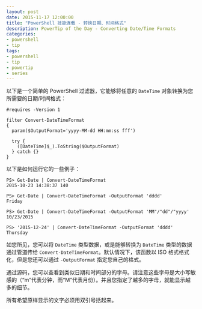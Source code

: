 ```yaml
---
layout: post
date: 2015-11-17 12:00:00
title: "PowerShell 技能连载 - 转换日期、时间格式"
description: PowerTip of the Day - Converting Date/Time Formats
categories:
- powershell
- tip
tags:
- powershell
- tip
- powertip
- series
---
```

以下是一个简单的 PowerShell 过滤器，它能够将任意的 `DateTime` 对象转换为您所需要的日期/时间格式：

    #requires -Version 1
    
    filter Convert-DateTimeFormat
    {
      param($OutputFormat='yyyy-MM-dd HH:mm:ss fff')
      
      try {
        ([DateTime]$_).ToString($OutputFormat)
      } catch {}
    }

以下是如何运行它的一些例子：

     
    PS> Get-Date | Convert-DateTimeFormat
    2015-10-23 14:38:37 140
    
    PS> Get-Date | Convert-DateTimeFormat -OutputFormat 'dddd'
    Friday
    
    PS> Get-Date | Convert-DateTimeFormat -OutputFormat 'MM"/"dd"/"yyyy'
    10/23/2015
    
    PS> '2015-12-24' | Convert-DateTimeFormat -OutputFormat 'dddd'
    Thursday

如您所见，您可以将 `DateTime` 类型数据，或是能够转换为 `DateTime` 类型的数据通过管道传给 `Convert-DateTimeFormat`。默认情况下，该函数以 ISO 格式格式化，但是您还可以通过 `-OutputFormat` 指定您自己的格式。

通过源码，您可以查看到类似日期和时间部分的字母。请注意这些字母是大小写敏感的（“m”代表分钟，而“M”代表月份）。并且您指定了越多的字母，就能显示越多的细节。

所有希望原样显示的文字必须用双引号括起来。

<!--本文国际来源：[Converting Date/Time Formats](http://community.idera.com/powershell/powertips/b/tips/posts/converting-date-time-formats)-->

